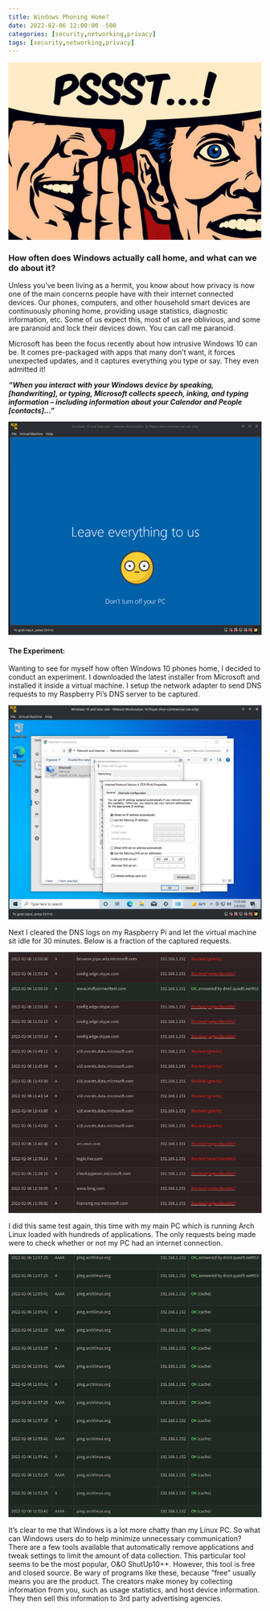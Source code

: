 ```yaml
---
title: Windows Phoning Home?
date: 2022-02-06 12:00:00 -500
categories: [security,networking,privacy]
tags: [security,networking,privacy]
---
```


![featured_image](/assets/windowsprivacy/pssst.png)

### How often does Windows actually call home, and what can we do about it?

Unless you’ve been living as a hermit, you know about how privacy is now one of the main concerns people have with their internet connected devices. Our phones, computers, and other household smart devices are continuously phoning home, providing usage statistics, diagnostic information, etc. Some of us expect this, most of us are oblivious, and some are paranoid and lock their devices down. You can call me paranoid.

Microsoft has been the focus recently about how intrusive Windows 10 can be. It comes pre-packaged with apps that many don’t want, it forces unexpected updates, and it captures everything you type or say. They even admitted it!

***“When you interact with your Windows device by speaking, [handwriting], or typing, Microsoft collects speech, inking, and typing information – including information about your Calendar and People [contacts]…”***

![installation_face](/assets/windowsprivacy/10_installation_face.png)

#### The Experiment:

Wanting to see for myself how often Windows 10 phones home, I decided to conduct an experiment. I downloaded the latest installer from Microsoft and installed it inside a virtual machine. I setup the network adapter to send DNS requests to my Raspberry Pi’s DNS server to be captured.

![dns_settings](/assets/windowsprivacy/dns_settings.png)

Next I cleared the DNS logs on my Raspberry Pi and let the virtual machine sit idle for 30 minutes. Below is a fraction of the captured requests.

![windows_dns](/assets/windowsprivacy/windows_dns.png)

I did this same test again, this time with my main PC which is running Arch Linux loaded with hundreds of applications. The only requests being made were to check whether or not my PC had an internet connection.

![linux_dns](/assets/windowsprivacy/linux_dns.png)

It’s clear to me that Windows is a lot more chatty than my Linux PC. So what can Windows users do to help minimize unnecessary communication? There are a few tools available that automatically remove applications and tweak settings to limit the amount of data collection. This particular tool seems to be the most popular, O&O ShutUp10++. However, this tool is free and closed source. Be wary of programs like these, because “free” usually means you are the product. The creators make money by collecting information from you, such as usage statistics, and host device information. They then sell this information to 3rd party advertising agencies.